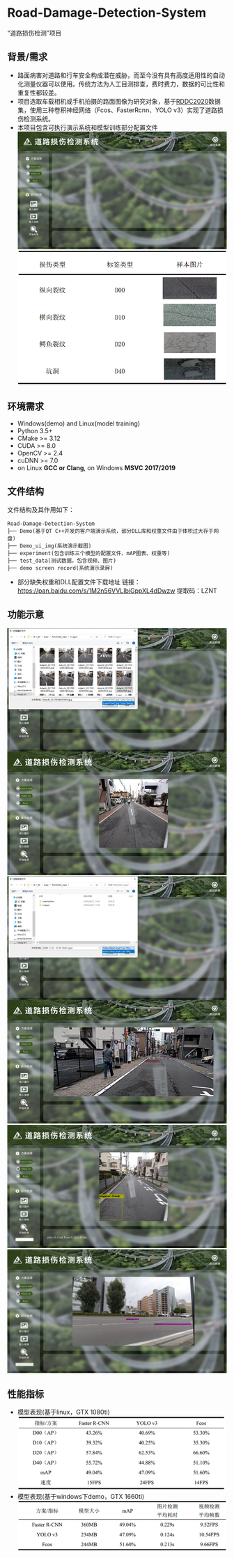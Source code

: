 # Road-Damage-Detection-System
“道路损伤检测”项目
## 背景/需求
-   路面病害对道路和行车安全构成潜在威胁，而至今没有具有高度适用性的自动化测量仪器可以使用。传统方法为人工目测排查，费时费力，数据的可比性和重复性都较差。
-   项目选取车载相机或手机拍摄的路面图像为研究对象，基于[RDDC2020](https://github.com/sekilab/RoadDamageDetector)数据集，使用三种卷积神经网络（Fcos、FasterRcnn、YOLO v3）实现了道路损伤检测系统。
-   本项目包含可执行演示系统和模型训练部分配置文件
![demo_ui](https://github.com/GaoKangYu/Road-Damage-Detection-System/blob/main/demo_ui_img/ui.png)
![dataset_composition](https://github.com/GaoKangYu/Road-Damage-Detection-System/blob/main/demo_ui_img/dataset_composition.png)
## 环境需求
-   Windows(demo) and Linux(model training)
-   Python 3.5+
-   CMake >= 3.12
-   CUDA >= 8.0
-   OpenCV >= 2.4
-   cuDNN >= 7.0
-   on Linux  **GCC or Clang**, on Windows  **MSVC 2017/2019**  
## 文件结构

文件结构及其作用如下：

```
Road-Damage-Detection-System
├── Demo(基于QT C++开发的客户端演示系统，部分DLL库和权重文件由于体积过大存于网盘)
├── Demo_ui_img(系统演示截图)
├── experiment(包含训练三个模型的配置文件、mAP图表、权重等)
├── test_data(测试数据，包含视频、图片)
├── demo screen record(系统演示录屏)
```
- 部分缺失权重和DLL配置文件下载地址
链接：https://pan.baidu.com/s/1M2n56VVLIbiGppXL4dDwzw 
提取码：LZNT
## 功能示意
![load_img](https://github.com/GaoKangYu/Road-Damage-Detection-System/blob/main/demo_ui_img/load_img.png)
![load_video](https://github.com/GaoKangYu/Road-Damage-Detection-System/blob/main/demo_ui_img/load_video.png)
![img_detect_result](https://github.com/GaoKangYu/Road-Damage-Detection-System/blob/main/demo_ui_img/img_detect_result.png)
![video_detect_result](https://github.com/GaoKangYu/Road-Damage-Detection-System/blob/main/demo_ui_img/video_detect_result.png)
## 性能指标
-  模型表现(基于linux，GTX 1080ti)
![model_performance](https://github.com/GaoKangYu/Road-Damage-Detection-System/blob/main/demo_ui_img/model_performance.png)
-  模型表现(基于windows下demo，GTX 1660ti)
![model_performance_based_on_demo](https://github.com/GaoKangYu/Road-Damage-Detection-System/blob/main/demo_ui_img/model_performance_based_on_demo.png)
